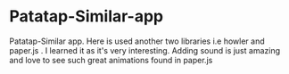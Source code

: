 # Patatap-Similar-app
Patatap-Similar app. Here is used another two libraries i.e howler and paper.js . I learned it as it's very interesting. Adding sound is just amazing and love to see such great animations found in paper.js 
